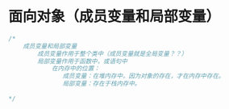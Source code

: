 # 面向对象（成员变量和局部变量）

```java
/*
	成员变量和局部变量
		成员变量作用于整个类中（成员变量就是全局变量？？）
		局部变量作用于函数中，或语句中
			在内存中的位置：
			   成员变量：在堆内存中，因为对象的存在，才在内存中存在。
			   局部变量：存在于栈内存中。
			
*/
```

